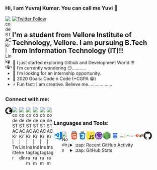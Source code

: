 ### Hi, I am Yuvraj Kumar. You can call me Yuvi 👋

[<img align="left" alt="codeSTACKr | LinkedIn" width="22px" src="https://cdn.jsdelivr.net/npm/simple-icons@v3/icons/linkedin.svg" />](https://www.linkedin.com/in/yuvrajkumar04/)
[![Twitter Follow](https://img.shields.io/twitter/follow/imyuvrajkumar?color=%23657786&logo=twitter&style=for-the-badge)](https://twitter.com/imyuvrajkumar)

## I'm a student from Vellore Institute of Technology, Vellore. I am pursuing B.Tech from Information Technology (IT)!!

- 🔭 I just started exploring Github and Development World !!!
- 🌱 I’m currently wondering 😶...........
- 👯 I’m looking for an internship opportunity.
- 🥅 2020 Goals: Code n Code (+CGPA 😁)
- ⚡ Fun fact: I am creative. Believe me...................



### Connect with me:

[<img align="left" alt="codeSTACKr.com" width="22px" src="https://raw.githubusercontent.com/iconic/open-iconic/master/svg/globe.svg" />][website]
[<img align="left" alt="codeSTACKr | Twitter" width="22px" src="https://cdn.jsdelivr.net/npm/simple-icons@v3/icons/twitter.svg" />][twitter]
[<img align="left" alt="codeSTACKr | LinkedIn" width="22px" src="https://cdn.jsdelivr.net/npm/simple-icons@v3/icons/linkedin.svg" />][linkedin]
[<img align="left" alt="codeSTACKr | Instagram" width="22px" src="https://cdn.jsdelivr.net/npm/simple-icons@v3/icons/quora.svg" />][quora]
[<img align="left" alt="codeSTACKr | Instagram" width="22px" src="https://cdn.jsdelivr.net/npm/simple-icons@v3/icons/facebook.svg" />][facebook]
[<img align="left" alt="codeSTACKr | Instagram" width="22px" src="https://cdn.jsdelivr.net/npm/simple-icons@v3/icons/github.svg" />][github]
[<img align="left" alt="codeSTACKr | Instagram" width="22px" src="https://cdn.jsdelivr.net/npm/simple-icons@v3/icons/instagram.svg" />][instagram]

<br />

### Languages and Tools:

[<img align="left" alt="Visual Studio Code" width="26px" src="https://raw.githubusercontent.com/github/explore/80688e429a7d4ef2fca1e82350fe8e3517d3494d/topics/visual-studio-code/visual-studio-code.png" />][yuvi]

[<img align="left" alt="Node.js" width="26px"  src="https://img.shields.io/badge/c++%20-%2300599C.svg?&style=for-the-badge&logo=c%2B%2B&ogoColor=white" />][yuvi]

[<img align="left" alt="HTML5" width="26px" src="https://raw.githubusercontent.com/github/explore/80688e429a7d4ef2fca1e82350fe8e3517d3494d/topics/html/html.png" />][yuvi]

[<img align="left" alt="CSS3" width="26px" src="https://raw.githubusercontent.com/github/explore/80688e429a7d4ef2fca1e82350fe8e3517d3494d/topics/css/css.png" />][yuvi]

[<img align="left" alt="JavaScript" width="26px" src="https://raw.githubusercontent.com/github/explore/80688e429a7d4ef2fca1e82350fe8e3517d3494d/topics/javascript/javascript.png" />][yuvi]

[<img align="left" alt="Gatsby" width="26px" src="https://raw.githubusercontent.com/github/explore/e94815998e4e0713912fed477a1f346ec04c3da2/topics/gatsby/gatsby.png" />][yuvi]

[<img align="left" alt="Node.js" width="26px" src="https://raw.githubusercontent.com/github/explore/80688e429a7d4ef2fca1e82350fe8e3517d3494d/topics/nodejs/nodejs.png" />][yuvi]

[<img align="left" alt="SQL" width="26px" src="https://raw.githubusercontent.com/github/explore/80688e429a7d4ef2fca1e82350fe8e3517d3494d/topics/sql/sql.png" />][yuvi]

[<img align="left" alt="MySQL" width="26px" src="https://raw.githubusercontent.com/github/explore/80688e429a7d4ef2fca1e82350fe8e3517d3494d/topics/mysql/mysql.png" />][yuvi]

[<img align="left" alt="MongoDB" width="26px" src="https://raw.githubusercontent.com/github/explore/80688e429a7d4ef2fca1e82350fe8e3517d3494d/topics/mongodb/mongodb.png" />][yuvi]

[<img align="left" alt="Git" width="26px" src="https://raw.githubusercontent.com/github/explore/80688e429a7d4ef2fca1e82350fe8e3517d3494d/topics/git/git.png" />][yuvi]

[<img align="left" alt="GitHub" width="26px" src="https://raw.githubusercontent.com/github/explore/78df643247d429f6cc873026c0622819ad797942/topics/github/github.png" />][yuvi]


<br />
<br />

<details>
  <summary>:zap: Recent GitHub Activity</summary>
  
<!--START_SECTION:activity-->
1. 💪 Opened PR [#259](https://github.com/yuvrajkumarViT/yuvrajkumarViT) in [yuvrajkumarViT/yuvrajkumarViT](https://github.com/yuvrajkumarViT/yuvrajkumarViT)
2. 🎉 Merged PR [#13](https://github.com/yuvrajkumarViT/yuvrajkumarViT) in [yuvrajkumarViT/yuvrajkumarViT](https://github.com/yuvrajkumarViT/yuvrajkumarViT)
3. 💪 Opened PR [#13](https://github.com/yuvrajkumarViT/yuvrajkumarViT) in [yuvrajkumarViT/yuvrajkumarViT](https://github.com/yuvrajkumarViT/yuvrajkumarViT)
4. 🎉 Merged PR [#12](https://github.com/yuvrajkumarViT/yuvrajkumarViT) in [yuvrajkumarViT/yuvrajkumarViT](https://github.com/yuvrajkumarViT/yuvrajkumarViT)
5. 💪 Opened PR [#12](https://github.com/yuvrajkumarViT/yuvrajkumarViT) in [yuvrajkumarViT/yuvrajkumarViT](https://github.com/yuvrajkumarViT/yuvrajkumarViT)
<!--END_SECTION:activity-->

</details>


<details>
  <summary>:zap: GitHub Stats</summary>

  <img align="left" alt="Yuvraj Kumar's Stats" src="https://github-readme-stats-ashy-gamma.vercel.app/api?username=yuvrajkumarViT&show_icons=true&hide_border=true" />

</details>


[website]: https://yuvrajkumarvit.github.io/CV-HTML-basic-/

[twitter]: https://twitter.com/imyuvrajkumar

[instagram]: https://www.instagram.com/
[linkedin]: https://www.linkedin.com/in/yuvrajkumar04/
[facebook]: https://www.facebook.com/yuvraj.kumar.319452/
[quora]: https://www.quora.com/profile/Yuvraj-Kumar-79
[github]: https://github.com/yuvrajkumarViT
[yuvi]: https://github.com/yuvrajkumarViT
